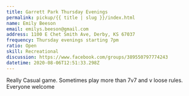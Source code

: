 ```yaml
---
title: Garrett Park Thursday Evenings
permalink: pickup/{{ title | slug }}/index.html
name: Emily Beeson
email: emilys.beeson@gmail.com
address: 1100 E Chet Smith Ave, Derby, KS 67037
frequency: Thursday evenings starting 7pm
ratio: Open
skill: Recreational
discussion: https://www.facebook.com/groups/389550797774243
datetime: 2020-08-06T12:51:33.298Z
---
```

Really Casual game. Sometimes play more than 7v7 and v loose rules. Everyone welcome
